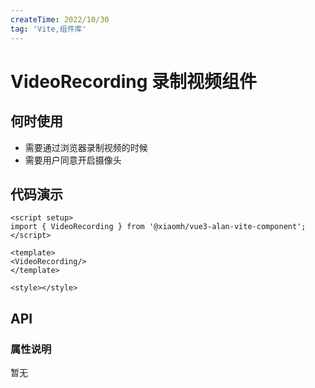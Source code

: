 ```yaml
---
createTime: 2022/10/30
tag: 'Vite,组件库'
---
```

# VideoRecording 录制视频组件

## 何时使用

* 需要通过浏览器录制视频的时候
* 需要用户同意开启摄像头

## 代码演示

<VideoRecording   />

```tsx
<script setup>
import { VideoRecording } from '@xiaomh/vue3-alan-vite-component';
</script>

<template>
<VideoRecording/>
</template>

<style></style>

```

## API

### 属性说明

暂无
